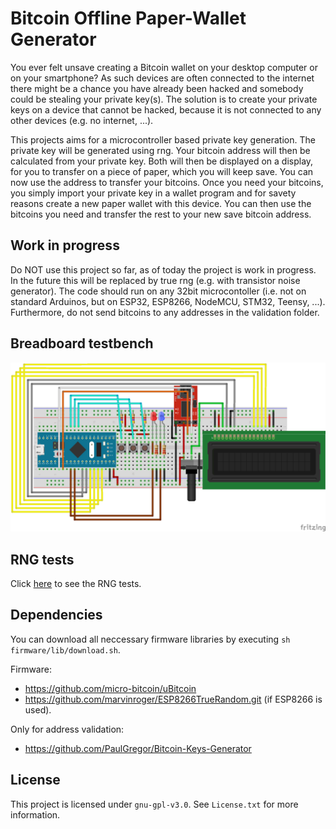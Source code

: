 # Bitcoin Offline Paper-Wallet Generator

You ever felt unsave creating a Bitcoin wallet on your desktop computer or on your smartphone? As such devices are often connected to the internet there might be a chance you have already been hacked and somebody could be stealing your private key(s). The solution is to create your private keys on a device that cannot be hacked, because it is not connected to any other devices (e.g. no internet, ...). 

This projects aims for a microcontroller based private key generation. The private key will be generated using rng. Your bitcoin address will then be calculated from your private key. Both will then be displayed on a display, for you to transfer on a piece of paper, which you will keep save. You can now use the address to transfer your bitcoins. Once you need your bitcoins, you simply import your private key in a wallet program and for savety reasons create a new paper wallet with this device. You can then use the bitcoins you need and transfer the rest to your new save bitcoin address.

## Work in progress

Do NOT use this project so far, as of today the project is work in progress. In the future this will be replaced by true rng (e.g. with transistor noise generator). The code should run on any 32bit microcontoller (i.e. not on standard Arduinos, but on ESP32, ESP8266, NodeMCU, STM32, Teensy, ...). Furthermore, do not send bitcoins to any addresses in the validation folder.

## Breadboard testbench

![testbench_img](hardware/testbench_breadboard.png)

## RNG tests

Click [here](tests/rng_validation/TEST.md) to see the RNG tests.

## Dependencies

You can download all neccessary firmware libraries by executing `sh firmware/lib/download.sh`.

Firmware:
* https://github.com/micro-bitcoin/uBitcoin
* https://github.com/marvinroger/ESP8266TrueRandom.git (if ESP8266 is used).

Only for address validation:
* https://github.com/PaulGregor/Bitcoin-Keys-Generator

## License

This project is licensed under `gnu-gpl-v3.0`. See `License.txt` for more information.
